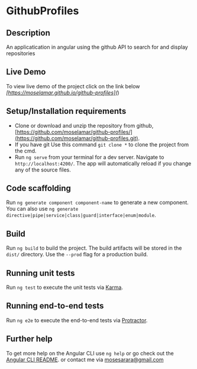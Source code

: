 # GithubProfiles

## Description

An applicatication in angular using the github API to search for and display repositories

## Live Demo

To view live demo of the project click on the link below
*[https://moselamar.github.io/github-profiles](*)

## Setup/Installation requirements

- Clone  or download and unzip the repository from github, [https://github.com/moselamar/github-profiles/](https://github.com/moselamar/github-profiles.git).
- If you have git Use this command `git clone *` to clone the project from the cmd.
- Run `ng serve`  from your terminal for a dev server. Navigate to `http://localhost:4200/`. The app will automatically reload if you change any of the source files.

## Code scaffolding

Run `ng generate component component-name` to generate a new component. You can also use `ng generate directive|pipe|service|class|guard|interface|enum|module`.

## Build

Run `ng build` to build the project. The build artifacts will be stored in the `dist/` directory. Use the `--prod` flag for a production build.

## Running unit tests

Run `ng test` to execute the unit tests via [Karma](https://karma-runner.github.io).

## Running end-to-end tests

Run `ng e2e` to execute the end-to-end tests via [Protractor](http://www.protractortest.org/).

## Further help

To get more help on the Angular CLI use `ng help` or go check out the [Angular CLI README](https://github.com/angular/angular-cli/blob/master/README.md). or contact me via mosesarara@gmail.com

